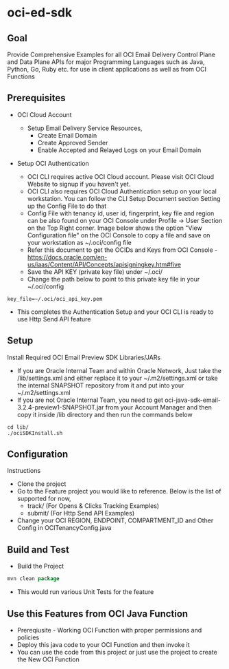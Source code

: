 # oci-ed-sdk

## Goal

Provide Comprehensive Examples for all OCI Email Delivery Control Plane and Data Plane APIs for major Programming Languages such as Java, Python, Go, Ruby etc. for use in client applications as well as from OCI Functions

## Prerequisites

- OCI Cloud Account
  - Setup Email Delivery Service Resources,
    - Create Email Domain
    - Create Approved Sender
    - Enable Accepted and Relayed Logs on your Email Domain


- Setup OCI Authentication
  - OCI CLI requires active OCI Cloud account. Please visit OCI Cloud Website to signup if you haven't yet.
  - OCI CLI also requires OCI Cloud Authentication setup on your local workstation. You can follow the CLI Setup Document section Setting up the Config File to do that
  - Config File with tenancy id, user id, fingerprint, key file and region can be also found on your OCI Console under Profile → User Section on the Top Right corner. Image below shows the option "View Configuration file" on the OCI Console to copy a file and save on your workstation as ~/.oci/config file
  - Refer this document to get the OCIDs and Keys from OCI Console - https://docs.oracle.com/en-us/iaas/Content/API/Concepts/apisigningkey.htm#five
  - Save the API KEY (private key file) under ~/.oci/
  - Change the path below to point to this private key file in your ~/.oci/config
```shell
key_file=~/.oci/oci_api_key.pem
```
- This completes the Authentication Setup and your OCI CLI is ready to use Http Send API feature


## Setup

Install Required OCI Email Preview SDK Libraries/JARs
- If you are Oracle Internal Team and within Oracle Network, Just take the /lib/settings.xml and either replace it to your ~/.m2/settings.xml or take the internal SNAPSHOT repository from it and put into your ~/.m2/settings.xml
- If you are not Oracle Internal Team, you need to get oci-java-sdk-email-3.2.4-preview1-SNAPSHOT.jar from your Account Manager and then copy it inside /lib directory and then run the commands below

```shell
cd lib/
./ociSDKInstall.sh
```

## Configuration

Instructions
- Clone the project
- Go to the Feature project you would like to reference. Below is the list of supported for now,
  - track/ (For Opens & Clicks Tracking Examples)
  - submit/ (For Http Send API Examples)
- Change your OCI REGION, ENDPOINT, COMPARTMENT_ID and Other Config in OCITenancyConfig.java

## Build and Test

- Build the Project
```java
mvn clean package
```
- This would run various Unit Tests for the feature   

## Use this Features from OCI Java Function

- Prereqiusite - Working OCI Function with proper permissions and policies
- Deploy this java code to your OCI Function and then invoke it
- You can use the code from this project or just use the project to create the New OCI Function